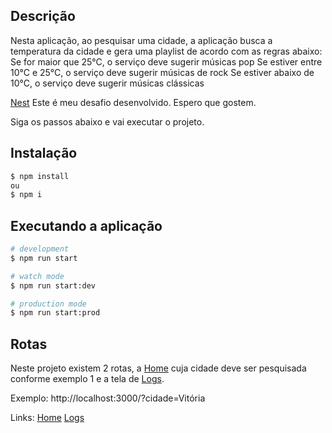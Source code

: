 
## Descrição

Nesta aplicação, ao pesquisar uma cidade, a aplicação busca a temperatura da cidade e gera uma playlist de acordo com as regras abaixo:
  Se for maior que 25°C, o serviço deve sugerir músicas pop
  Se estiver entre 10°C e 25°C, o serviço deve sugerir músicas de rock
  Se estiver abaixo de 10°C, o serviço deve sugerir músicas clássicas

[Nest](https://github.com/DevHoffman/desafio-backend-nv2) 
Este é meu desafio desenvolvido. Espero que gostem.

Siga os passos abaixo e vai executar o projeto.

## Instalação

```bash
$ npm install
ou 
$ npm i
```

## Executando a aplicação

```bash
# development
$ npm run start

# watch mode
$ npm run start:dev

# production mode
$ npm run start:prod
```

## Rotas

Neste projeto existem 2 rotas, a [Home](http://localhost:3000/) cuja cidade deve ser pesquisada conforme exemplo 1 e a tela de [Logs](http://localhost:3000/logs).

Exemplo: http://localhost:3000/?cidade=Vitória

Links:
[Home](http://localhost:3000/)
[Logs](http://localhost:3000/logs)